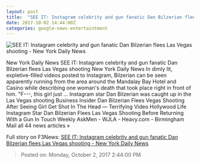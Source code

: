 ```yaml
---
layout: post
title:  "SEE IT: Instagram celebrity and gun fanatic Dan Bilzerian flees Las Vegas shooting - New York Daily News"
date: 2017-10-02 14:44:00Z
categories: google-news-entertaintment
---
```


![SEE IT: Instagram celebrity and gun fanatic Dan Bilzerian flees Las Vegas shooting - New York Daily News](http://assets.nydailynews.com/polopoly_fs/1.3536229.1506954355!/img/httpImage/image.jpg_gen/derivatives/landscape_1200/entertainment-weekly-annual-comic-con-closing-night-celebratio.jpg)

New York Daily News SEE IT: Instagram celebrity and gun fanatic Dan Bilzerian flees Las Vegas shooting New York Daily News In dimly lit, expletive-filled videos posted to Instagram, Bilzerian can be seen apparently running from the area around the Mandalay Bay Hotel and Casino while describing one woman's death that took place right in front of him. "F---, this girl just ... Instagram star Dan Bilzerian was caught up in the Las Vegas shooting Business Insider Dan Bilzerian Flees Vegas Shooting After Seeing Girl Get Shot In The Head — Terrifying Video Hollywood Life Instagram Star Dan Bilzerian Flees Las Vegas Shooting Before Returning With a Gun In Touch Weekly AskMen - WJLA - Heavy.com - Birmingham Mail all 44 news articles »


Full story on F3News: [SEE IT: Instagram celebrity and gun fanatic Dan Bilzerian flees Las Vegas shooting - New York Daily News](http://www.f3nws.com/n/bQxGTH)

> Posted on: Monday, October 2, 2017 2:44:00 PM
